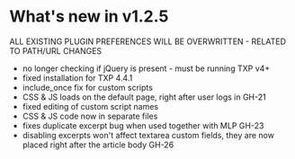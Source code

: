 What's new in v1.2.5
===
ALL EXISTING PLUGIN PREFERENCES WILL BE OVERWRITTEN - RELATED TO PATH/URL CHANGES

* no longer checking if jQuery is present - must be running TXP v4+
* fixed installation for TXP 4.4.1
* include_once fix for custom scripts
* CSS & JS loads on the default page, right after user logs in GH-21
* fixed editing of custom script names
* CSS & JS code now in separate files
* fixes duplicate excerpt bug when used together with MLP GH-23
* disabling excerpts won't affect textarea custom fields, they are now
  placed right after the article body GH-26
